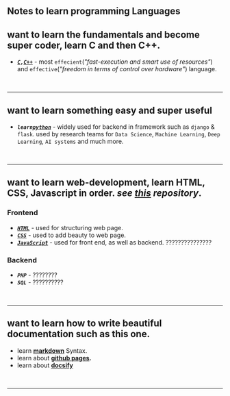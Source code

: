## Notes to learn programming Languages

## want to learn the fundamentals and become super coder, learn C and then  C++.
- ***<a href="https://github.com/saif-mal1k/programming/tree/main/C" title="click to open C notes">``C``</a>``,``<a href="https://github.com/saif-mal1k/programming/tree/main/c%2B%2B" title="click to open C++ notes">``C++``</a>*** - most ``effecient``(_"fast-execution and smart use of resources"_) and ``effective``(_"freedom in terms of control over hardware"_) language.


<br/>

---

## want to learn something easy and super useful
- ***``learn``<a href="https://github.com/saif-mal1k/programming/tree/main/Python" title="click to open python notes">``python``</a>*** - widely used for backend in framework such as ``django`` & ``flask``. used by research teams for ``Data Science``, ``Machine Learning``, ``Deep Learning``, ``AI systems`` and much more.


<br/>

---

## want to learn web-development, learn HTML, CSS, Javascript in order. _see <a href="https://github.com/saif-mal1k/web-development" title="click to see web-development repository">this</a> repository_.

### Frontend
- ***<a href="https://github.com/saif-mal1k/web-development/tree/main/HTML" title="click to open HTML notes">``HTML``</a>*** - used for structuring web page.
- ***<a href="https://github.com/saif-mal1k/web-development/tree/main/CSS" title="click to open CSS notes">``CSS``</a>*** - used to add beauty to web page.
- ***<a href="https://github.com/saif-mal1k/programming/tree/main/JavaScript" title="click to open JavaScript notes">``JavaScript``</a>*** - used for front end, as well as backend. ???????????????

### Backend
- ***``PHP``*** - ????????
- ***``SQL``*** - ??????????

<br/>

---

## want to learn how to write beautiful documentation such as this one. 
- learn **[markdown](https://github.com/saif-mal1k/programming/tree/main/md%20(markdown) "click to open md syntax notes")** Syntax.
- learn about **[github pages](https://pages.github.com/).**
- learn about <a href="https://docsify.js.org/">**docsify**</a>


<br/>

---


